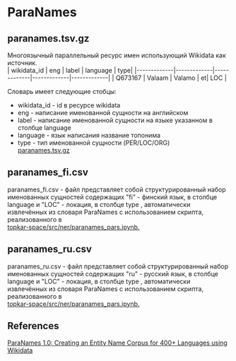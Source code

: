 # ParaNames
## paranames.tsv.gz
Многоязычный параллельный ресурс имен использующий Wikidata как источник. <br >
| wikidata_id | eng | label | language | type|
|-------------|-------------|-------------|-------------|-------------|
| Q673167    | Valaam    | Valamo | et| LOC |

Словарь имеет следующие стобцы: <br >
- wikidata_id - id в ресурсе wikidata <br >
- eng - написание именованной сущности на английском <br >
- label - написание именованной сущности на языке указанном в столбце language <br >
- language - язык написания название топонима <br >
- type - тип именованной сущности (PER/LOC/ORG)<br >
[paranames.tsv.gz](https://github.com/bltlab/paranames/releases/download/v2024.05.07.0/paranames.tsv.gz) <br >
## paranames_fi.csv
paranames_fi.csv - файл представляет собой структурированный набор именованных сущностей содержащих "fi" - финский язык, в столбце language и "LOC" - локация, в столбце type , автоматически извлечённых из словаря ParaNames с использованием скрипта, реализованного в <br >
[topkar-space/src/ner/paranames_pars.ipynb.](https://github.com/componavt/topkar-space/blob/main/src/ner/nltk-ru-ner.ipynb)<br >
## paranames_ru.csv
paranames_ru.csv - файл представляет собой структурированный набор именованных сущностей содержащих "ru" - русский язык, в столбце language и "LOC" - локация, в столбце type , автоматически извлечённых из словаря ParaNames с использованием скрипта, реализованного в<br >
[topkar-space/src/ner/paranames_pars.ipynb.](https://github.com/componavt/topkar-space/blob/main/src/ner/nltk-ru-ner.ipynb)
## References
[ParaNames 1.0: Creating an Entity Name Corpus for 400+ Languages using Wikidata](https://arxiv.org/abs/2405.09496)
